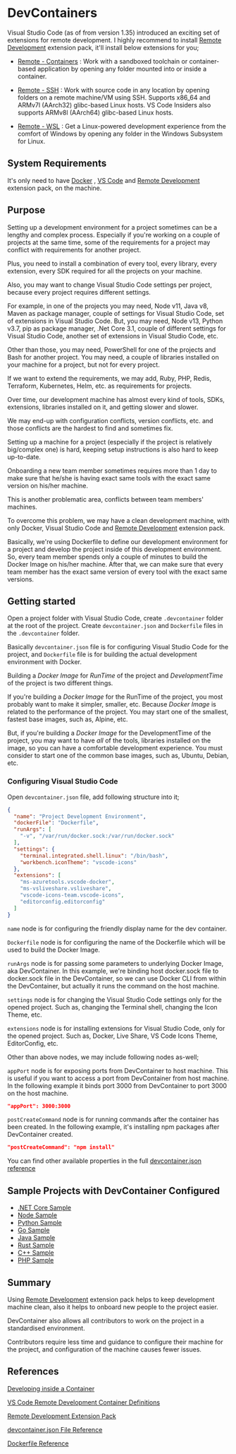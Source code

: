 # DevContainers

Visual Studio Code (as of from version 1.35) introduced an exciting set of extensions for remote development. I highly recommend to install [Remote Development](https://marketplace.visualstudio.com/items?itemName=ms-vscode-remote.vscode-remote-extensionpack) extension pack, it'll install below extensions for you;

* [Remote - Containers](https://aka.ms/vscode-remote/download/containers) : Work with a sandboxed toolchain or container-based application by opening any folder mounted into or inside a container.

* [Remote - SSH](https://aka.ms/vscode-remote/download/ssh) : Work with source code in any location by opening folders on a remote machine/VM using SSH. Supports x86_64 and ARMv7l (AArch32) glibc-based Linux hosts. VS Code Insiders also supports ARMv8l (AArch64) glibc-based Linux hosts.

* [Remote - WSL](https://aka.ms/vscode-remote/download/wsl) : Get a Linux-powered development experience from the comfort of Windows by opening any folder in the Windows Subsystem for Linux.

## System Requirements

It's only need to have [Docker](https://hub.docker.com/?overlay=onboarding) , [VS Code](https://code.visualstudio.com/) and [Remote Development](https://marketplace.visualstudio.com/items?itemName=ms-vscode-remote.vscode-remote-extensionpack) extension pack, on the machine.

## Purpose

Setting up a development environment for a project sometimes can be a lengthy and complex process. Especially if you're working on a couple of projects at the same time, some of the requirements for a project may conflict with requirements for another project.

Plus, you need to install a combination of every tool, every library, every extension, every SDK required for all the projects on your machine.

Also, you may want to change Visual Studio Code settings per project, because every project requires different settings.

For example, in one of the projects you may need, Node v11, Java v8, Maven as package manager, couple of settings for Visual Studio Code, set of extensions in Visual Studio Code. But, you may need, Node v13, Python v3.7, pip as package manager, .Net Core 3.1, couple of different settings for Visual Studio Code, another set of extensions in Visual Studio Code, etc.

Other than those, you may need, PowerShell for one of the projects and Bash for another project. You may need, a couple of libraries installed on your machine for a project, but not for every project.

If we want to extend the requirements, we may add, Ruby, PHP, Redis, Terraform, Kubernetes, Helm, etc. as requirements for projects.

Over time, our development machine has almost every kind of tools, SDKs, extensions, libraries installed on it, and getting slower and slower.

We may end-up with configuration conflicts, version conflicts, etc. and those conflicts are the hardest to find and sometimes fix.

Setting up a machine for a project (especially if the project is relatively big/complex one) is hard, keeping setup instructions is also hard to keep up-to-date.

Onboarding a new team member sometimes requires more than 1 day to make sure that he/she is having exact same tools with the exact same version on his/her machine.

This is another problematic area, conflicts between team members' machines.

To overcome this problem, we may have a clean development machine, with only Docker, Visual Studio Code and [Remote Development](https://marketplace.visualstudio.com/items?itemName=ms-vscode-remote.vscode-remote-extensionpack) extension pack.

Basically, we're using Dockerfile to define our development environment for a project and develop the project inside of this development environment. So, every team member spends only a couple of minutes to build the Docker Image on his/her machine. After that, we can make sure that every team member has the exact same version of every tool with the exact same versions.

## Getting started

Open a project folder with Visual Studio Code, create `.devcontainer` folder at the root of the project. Create `devcontainer.json` and `Dockerfile` files in the `.devcontainer` folder.

Basically `devcontainer.json` file is for configuring Visual Studio Code for the project, and `Dockerfile` file is for building the actual development environment with Docker.

Building a _Docker Image_ for _RunTime_ of the project and _DevelopmentTime_ of the project is two different things.

If you're building a _Docker Image_ for the RunTime of the project, you most probably want to make it simpler, smaller, etc. Because _Docker Image_ is related to the performance of the project. You may start one of the smallest, fastest base images, such as, Alpine, etc.

But, if you're building a _Docker Image_ for the DevelopmentTime of the project, you may want to have _all_ of the tools, libraries installed on the image, so you can have a comfortable development experience. You must consider to start one of the common base images, such as, Ubuntu, Debian, etc.

### Configuring Visual Studio Code

Open `devcontainer.json` file, add following structure into it;

```json
{
  "name": "Project Development Environment",
  "dockerFile": "Dockerfile",
  "runArgs": [
    "-v", "/var/run/docker.sock:/var/run/docker.sock"
  ],
  "settings": {
    "terminal.integrated.shell.linux": "/bin/bash",
    "workbench.iconTheme": "vscode-icons"
  },
  "extensions": [
    "ms-azuretools.vscode-docker",
    "ms-vsliveshare.vsliveshare",
    "vscode-icons-team.vscode-icons",
    "editorconfig.editorconfig"
  ]
}
```

`name` node is for configuring the friendly display name for the dev container.

`Dockerfile` node is for configuring the name of the Dockerfile which will be used to build the Docker Image.

`runArgs` node is for passing some parameters to underlying Docker Image, aka DevContainer. In this example, we're binding host docker.sock file to docker.sock file in the DevContainer, so we can use Docker CLI from within the DevContainer, but actually it runs the command on the host machine.

`settings` node is for changing the Visual Studio Code settings only for the opened project. Such as, changing the Terminal shell, changing the Icon Theme, etc.

`extensions` node is for installing extensions for Visual Studio Code, only for the opened project. Such as, Docker, Live Share, VS Code Icons Theme, EditorConfig, etc.

Other than above nodes, we may include following nodes as-well;

`appPort` node is for exposing ports from DevContainer to host machine. This is useful if you want to access a port from DevContainer from host machine. In the following example it binds port 3000 from DevContainer to port 3000 on the host machine.

```json
"appPort": 3000:3000
```

`postCreateCommand` node is for running commands after the container has been created. In the following example, it's installing npm packages after DevContainer created.

```json
"postCreateCommand": "npm install"
```

You can find other available properties in the full [devcontainer.json reference](https://code.visualstudio.com/docs/remote/containers#_devcontainerjson-reference)

## Sample Projects with DevContainer Configured

* [.NET Core Sample](https://github.com/Microsoft/vscode-remote-try-dotnetcore)
* [Node Sample](https://github.com/Microsoft/vscode-remote-try-node)
* [Python Sample](https://github.com/Microsoft/vscode-remote-try-python)
* [Go Sample](https://github.com/Microsoft/vscode-remote-try-go)
* [Java Sample](https://github.com/Microsoft/vscode-remote-try-java)
* [Rust Sample](https://github.com/microsoft/vscode-remote-try-rust)
* [C++ Sample](https://github.com/microsoft/vscode-remote-try-cpp)
* [PHP Sample](https://github.com/microsoft/vscode-remote-try-php)

## Summary

Using [Remote Development](https://marketplace.visualstudio.com/items?itemName=ms-vscode-remote.vscode-remote-extensionpack) extension pack helps to keep development machine clean, also it helps to onboard new people to the project easier.

DevContainer also allows all contributors to work on the project in a standardised environment.

Contributors require less time and guidance to configure their machine for the project, and configuration of the machine causes fewer issues.

## References

[Developing inside a Container](https://code.visualstudio.com/docs/remote/containers)

[VS Code Remote Development Container Definitions](https://github.com/microsoft/vscode-dev-containers)

[Remote Development Extension Pack](https://marketplace.visualstudio.com/items?itemName=ms-vscode-remote.vscode-remote-extensionpack)

[devcontainer.json File Reference](https://code.visualstudio.com/docs/remote/containers#_devcontainerjson-reference)

[Dockerfile Reference](https://docs.docker.com/engine/reference/builder/)

